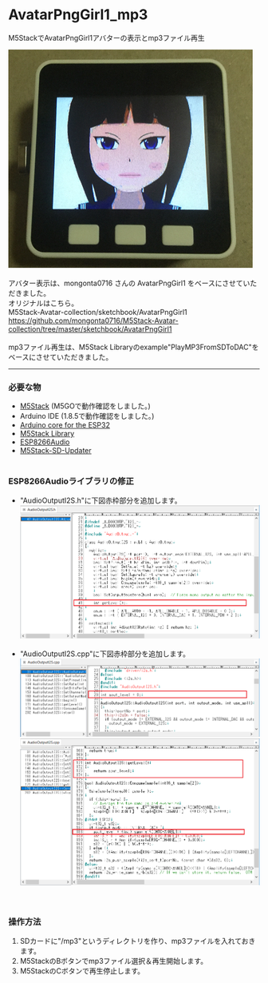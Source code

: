 # AvatarPngGirl1_mp3
M5StackでAvatarPngGirl1アバターの表示とmp3ファイル再生

![Avatar画像](images/AvatarPngGirl.png)<br><br>
アバター表示は、mongonta0716 さんの AvatarPngGirl1 をベースにさせていただきました。<br>
オリジナルはこちら。<br>
M5Stack-Avatar-collection/sketchbook/AvatarPngGirl1 <https://github.com/mongonta0716/M5Stack-Avatar-collection/tree/master/sketchbook/AvatarPngGirl1><br><br>
mp3ファイル再生は、M5Stack Libraryのexample"PlayMP3FromSDToDAC"をベースにさせていただきました。<br>

---
### 必要な物 ###
* [M5Stack](http://www.m5stack.com/ "Title") (M5GOで動作確認をしました。)<br>
* Arduino IDE (1.8.5で動作確認をしました。)<br>
* [Arduino core for the ESP32](https://github.com/espressif/arduino-esp32 "Title")
* [M5Stack Library](https://github.com/m5stack/M5Stack.git "Title")
* [ESP8266Audio](https://github.com/earlephilhower/ESP8266Audio/ "Title")
* [M5Stack-SD-Updater](https://github.com/tobozo/M5Stack-SD-Updater/ "Title")<br><br>

### ESP8266Audioライブラリの修正 ###
* "AudioOutputI2S.h"に下図赤枠部分を追加します。
![画像1](images/image1.png)<br><br>
* "AudioOutputI2S.cpp"に下図赤枠部分を追加します。
![画像2](images/image2.png)<br>
![画像3](images/image3.png)<br><br><br>

### 操作方法 ###
1. SDカードに"/mp3"というディレクトリを作り、mp3ファイルを入れておきます。
2. M5StackのBボタンでmp3ファイル選択＆再生開始します。
3. M5StackのCボタンで再生停止します。
<br><br><br>
